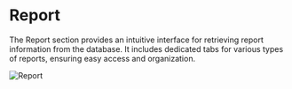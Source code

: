 # Report 

The Report section provides an intuitive interface for retrieving report information from the database. It includes dedicated tabs for various types of reports, ensuring easy access and organization.

![Report](../_media/report/report1.png)